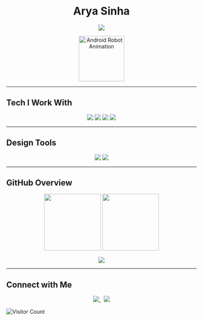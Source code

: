 <h1 align="center">Arya Sinha</h1>

<p align="center">
  <img src="https://readme-typing-svg.demolab.com?font=JetBrains+Mono&size=22&pause=1000&color=00C4FF&center=true&vCenter=true&width=650&lines=CS+Student+at+IEM+Kolkata;Learning+DSA+and+Web+Development">
</p>

<p align="center">
  <img src="https://media0.giphy.com/media/v1.Y2lkPTc5MGI3NjExYXA5NXpsNzhwMHVlY2htczA4dGkzMGt3YjJmOHk3cms3MXludHZuZiZlcD12MV9pbnRlcm5hbF9naWZfYnlfaWQmY3Q9Zw/llarwdtFqG63IlqUR1/giphy.gif" width="120" alt="Android Robot Animation">
</p>

---

## Tech I Work With  

<p align="center">
  <img src="https://img.shields.io/badge/JavaScript-F7DF1E?style=for-the-badge&logo=javascript&logoColor=black">
  <img src="https://img.shields.io/badge/MongoDB-47A248?style=for-the-badge&logo=mongodb&logoColor=white">
  <img src="https://img.shields.io/badge/Git-F05032?style=for-the-badge&logo=git&logoColor=white">
  <img src="https://img.shields.io/badge/GitHub-181717?style=for-the-badge&logo=github&logoColor=white">
</p>

---

## Design Tools  

<p align="center">
  <img src="https://img.shields.io/badge/Photoshop-31A8FF?style=for-the-badge&logo=Adobe%20Photoshop&logoColor=white">
  <img src="https://img.shields.io/badge/Figma-F24E1E?style=for-the-badge&logo=figma&logoColor=white">
</p>

---

## GitHub Overview  

<p align="center">
  <img src="https://github-readme-stats.vercel.app/api?username=aryasinha23&show_icons=true&theme=tokyonight&hide_rank=true&count_private=true" height="150">
  <img src="https://github-readme-streak-stats.herokuapp.com/?user=aryasinha23&theme=tokyonight" height="150">
</p>

<p align="center">
  <img src="https://github-profile-summary-cards.vercel.app/api/cards/profile-details?username=aryasinha23&theme=tokyonight">
</p>

---

## Connect with Me  

<p align="center">
  <a href="https://www.linkedin.com/in/arya-sinha-65b13b293/">
    <img src="https://img.shields.io/badge/LinkedIn-0077B5?style=for-the-badge&logo=linkedin&logoColor=white">
  </a>
  &nbsp;
  <a href="mailto:sinhaarya2304@gmail.com">
    <img src="https://img.shields.io/badge/Gmail-D14836?style=for-the-badge&logo=gmail&logoColor=white">
  </a>
</p>


![Visitor Count](https://visitor-badge.laobi.icu/badge?page_id=aryasinha23-aryasinha23)



